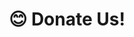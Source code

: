 ---
title: 😊 Donate Us!
desc: Donate us for sustaining our services like this and support us to build awesome projects like this. 
button: Donate Now
color: ff7c7c
bg_color: fee 
---